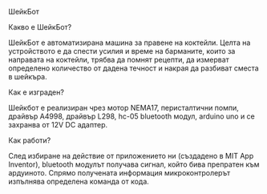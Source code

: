 ШейкБот

Какво е ШейкБот?

ШейкБот е автоматизирана машина за правене на коктейли. Целта на устройството е да спести усилия и време на барманите, които за направата на коктейли, трябва да помнят рецепти, да измерват определено количество от дадена течност и накрая да разбиват сместа в шейкъра. 

Как е изграден?

Шейкбот е реализиран чрез мотор NEMA17, перисталтични помпи, драйвър А4998, драйвър L298, hc-05 bluetooth модул, arduino uno и се захранва от 12V DC адаптер.

Как работи?

След избиране на действие от приложението ни (създадено в MIT App Inventor), bluetooth модулът получава сигнал, който бива препратен към ардуиното. Спрямо получената информация микроконтролерът изпълнява определена команда от кода. 
